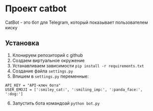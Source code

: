 # Проект catbot
 CatBot - это бот для Telegram, который показывает пользователем киску
 ## Установка
 
 1. Клонируем репозиторий с github 
 2. Создаем виртуальное окружение
 3. Устанавливаем зависимости `pip install -r requirements.txt`
4. Создание файла `settings.py`
5. Впишем в `settings.py` переменные:
```
API_KEY = "API-ключ бота"
USER_EMOJI = [':smiley_cat:', ':smiling_imp:', ':panda_face:', ':dog:']
```
6. Запустить бота командоай `python bot.py`
    